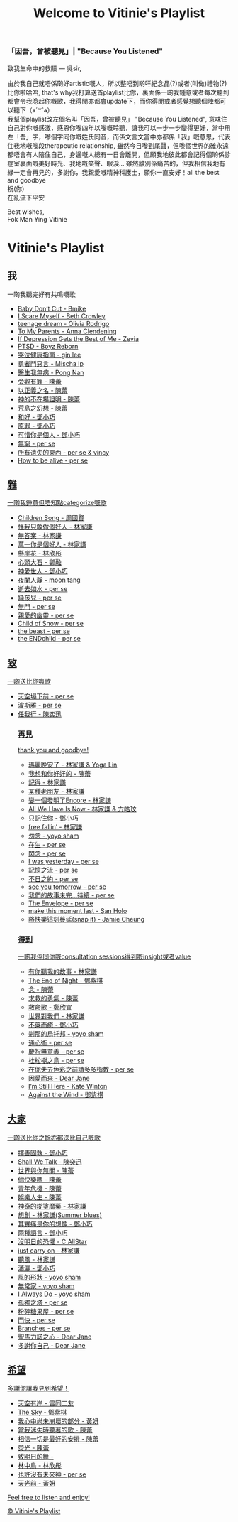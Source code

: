 <!DOCTYPE html>
<html lang="en">
<head>
    <meta charset="UTF-8">
    <meta name="viewport" content="width=device-width, initial-scale=1.0">
    <link rel="stylesheet" href="styles.css">
</head>
<body>
    <header>
        <h1>Welcome to Vitinie's Playlist</h1>
    </header>
    </head>
<body>
    <h3>「因吾，曾被聽見」| "Because You Listened"</h3>
    <p>致我生命中的救贖 — 吳sir,</p>
    <p>由於我自己就唔係啲好artistic嘅人，所以整唔到啲咩紀念品(?)或者(叫做)禮物(?)比你啦哈哈, that's why我打算送首playlist比你，裏面係一啲我鍾意或者每次聽到都會令我唸起你嘅歌，我得閒亦都會update下，而你得閒或者感覺想聽個陣都可以聽下（๑⃙⃘ˊ꒳​ˋ๑⃙⃘）
        <br>我幫個playlist改左個名叫「因吾，曾被聽見」 "Because You Listened", 意味住自己對你嘅感激，感恩你嚟四年以嚟嘅聆聽，讓我可以一步一步變得更好，當中用左「吾」字，嚟個字同你嘅姓氏同音，而係文言文當中亦都係「我」嘅意思，代表住我地嘅嚟段therapeutic relationship, 雖然今日嚟到尾聲，但嚟個世界的確永遠都唔會有人陪住自己，身邊嘅人總有一日會離開，但願我地彼此都會記得個啲係診症室裏面嘅美好時光、我地嘅笑聲、眼淚... 雖然離別係痛苦的，但我相信我地有緣一定會再見的，多謝你，我親愛嘅精神科護士，願你一直安好！all the best and goodbye
        <br>祝(你)
        <br>在亂流下平安</p>
<footer>
    <p>Best wishes, 
        <br>Fok Man Ying Vitinie</p>
</footer>
<div></div>
    <h1>Vitinie's Playlist</h1>
    <main>
        <h2>我</h2>
        <body>一啲我聽完好有共鳴嘅歌</body>
        <ul id="song-list">
            <li><a href="https://www.youtube.com/watch?v=__Dw3YC6WzY&pp=0gcJCf0Ao7VqN5tD" target="_blank">Baby Don’t Cut - Bmike</li>
            <li><a href="https://www.youtube.com/watch?v=__Dw3YC6WzY&pp=0gcJCf0Ao7VqN5tD" target="_blank">I Scare Myself - Beth Crowley</li>
            <li><a href="https://youtu.be/F33uCg-3XiY?si=Fc3RGi1JEwPblBmX" target="_blank">teenage dream - Olivia Rodrigo</li>
            <li><a href="https://youtu.be/uQUrhYpPra0?si=hnewaYVakSn0TOMn" target="_blank">To My Parents - Anna Clendening</li>
            <li><a href="https://www.youtube.com/watch?v=Xq4M8WAiug4&pp=ygUhaWYgZGVwcmVzc2lvbiBnZXRzIHRoZSBiZXN0IG9mIG1l0gcJCd4JAYcqIYzv" target="_blank">If Depression Gets the Best of Me - Zevia</li>
            <li><a href="https://youtu.be/Sgs5sC3NAVk?si=VUZ5UtuLpfqVy6lw" target="_blank">PTSD - Boyz Reborn</li>
            <li><a href="https://youtu.be/L2I7TZCzBow?si=Ivjx891C8cDZVO_7" target="_blank">哭泣健康指南 - gin lee</li>
            <li><a href="https://youtu.be/ab6wgQ5m4L4?si=RUU24n6kgxD2jPP0" target="_blank">勇者鬥惡言 - Mischa Ip</li>
            <li><a href="https://youtu.be/UVIhHcKMi7s?si=d2sz7YRQqG9cfp_w" target="_blank">醫生我無病 - Pong Nan</li>
            <li><a href="https://youtu.be/rcOweqYYX1U?si=5A1FLs9imLT8LOMJ" target="_blank">旁觀有罪 - 陳蕾</li>
            <li><a href="https://youtu.be/CVqm_qM7lG0?si=Tp7zzvDhUReEsbW6" target="_blank">以正義之名 - 陳蕾</li>
            <li><a href="https://youtu.be/e_8z97iV2cI?si=oQ-npG0UwAZ0kfsP" target="_blank">神的不在場證明 - 陳蕾</li>
            <li><a href="https://youtu.be/coxeA969dGQ?si=vcjMO2V8hHvLJ5Hk" target="_blank">荒島之幻想 - 陳蕾</li>
            <li><a href="https://youtu.be/UdEqnJWyGLY?si=jge7q8AE_6BZaK5v" target="_blank">和好 - 鄧小巧</li>
            <li><a href="https://youtu.be/f_tG3VPOVf8?si=MJaSumf7ioP2MdxK" target="_blank">原罪 - 鄧小巧</li>
            <li><a href="https://youtu.be/vtp3bJb7RNE?si=ptfgwabSOU5m5VPQ" target="_blank">可惜你是個人 - 鄧小巧</li>
            <li><a href="https://youtu.be/v6ltnNnUfXE?si=KUfwHW9z6l2gnIMG" target="_blank">無窮 - per se</li>
            <li><a href="https://youtu.be/_5Bbfkl4fwE?si=6OBA07AUfJfEY_R-" target="_blank">所有遺失的東西 - per se & vincy</li>
            <li><a href="https://youtu.be/lrPTYvYsqFQ?si=9ez257LsGGMSN7z8" target="_blank">How to be alive - per se</li>
      </main>
      <main>
        <h2>雜</h2>
        <body>一啲我鍾意但唔知點categorize嘅歌</body>
        <ul id="song-list">
            <li><a href="https://youtu.be/Lsvry_XKJRE?si=bf5oETjJ6w0pm51F" target="_blank">Children Song - 周國賢</li>
            <li><a href="https://youtu.be/uDsV6TW903U?si=FaDI2iP07yVvcSa8" target="_blank">怪我只敢做個好人 - 林家謙</li>
            <li><a href="https://youtu.be/4VO_ZJ3H8E8?si=KCSvp5I7dEOpKSKQ" target="_blank">無答案 - 林家謙</li>
            <li><a href="https://youtu.be/3BgQTkguk0w?si=JrJUh9VoioXR5Hug" target="_blank">萬一你是個好人 - 林家謙</li>
            <li><a href="https://youtu.be/72Ha7Wk6t0g?si=vm6uptafJTDZim7v" target="_blank">懸崖花 - 林欣彤</li>
            <li><a href="https://youtu.be/8IYbahgvgQI?si=UAC8EoXS5BfdNsEA" target="_blank">心頭大石 - 鄭融</li>
            <li><a href="https://youtu.be/QIWasCe4IU8?si=clMpC3I3xrpgIq_m" target="_blank">神愛世人 - 鄧小巧</li>
            <li><a href="https://youtu.be/v3rDVWZd72c?si=Oik4kfNVIle4zW6L" target="_blank">夜闌人靜 - moon tang</li>
            <li><a href="https://youtu.be/eznbpqAlRy8?si=sg4p_TAbl_TjnOfK" target="_blank">逝去如水 - per se</li>
            <li><a href="https://youtu.be/8KrGB8lNyGc?si=oUbD_Ojzakzp2-hB" target="_blank">純孩兒 - per se</li>
            <li><a href="https://youtu.be/wJKHQU2GuwY?si=JxhWJJjUSaIePVNI" target="_blank">無門 - per se</li>
            <li><a href="https://youtu.be/gmeEHskNilg?si=Z8sJWeD3lGv4N5gi" target="_blank">親愛的幽靈 - per se</li>
            <li><a href="https://youtu.be/drf4eImkNS8?si=fFim01rlZoBPyFV1" target="_blank">Child of Snow - per se</li>
            <li><a href="https://youtu.be/FTdqtKAqlRI?si=tna4k6St_L_0hcaD" target="_blank">the beast - per se</li>
            <li><a href="https://youtu.be/2VPvbxMdAHQ?si=QssbFn08Fk7hAM6Z" target="_blank">the ENDchild - per se</li>
            <!-- Add more songs as needed -->
      </main>
      <main>
        <h2>致</h2>
        <body>一啲送比你嘅歌</body>
        <ul id="song-list">
            <li><a href="youtube link" target="_blank">天空塌下前 - per se</li>
            <li><a href="youtube link" target="_blank">波斯雅 - per se</li>
            <li><a href="youtube link" target="_blank">任我行 - 陳奕迅</li>
            <!-- Add more songs as needed -->
          <main>
            <h3>再見</h3>
            <body>thank you and goodbye!</body>
            <ul id="song-list">
                <li><a href="youtube link" target="_blank">瑪麗晚安了 - 林家謙 & Yoga Lin</li>
                <li><a href="youtube link" target="_blank">我想和你好好的 - 陳蕾</li>
                <li><a href="youtube link" target="_blank">記得 - 林家謙</li>
                <li><a href="youtube link" target="_blank">某種老朋友 - 林家謙</li>
                <li><a href="youtube link" target="_blank">變一個發明了Encore - 林家謙</li>
                <li><a href="youtube link" target="_blank">All We Have Is Now - 林家謙 & 方皓玟</li>
                <li><a href="youtube link" target="_blank">只記住你 - 鄧小巧</li>
                <li><a href="youtube link" target="_blank">free fallin’ - 林家謙</li>
                <li><a href="youtube link" target="_blank">勿念 - yoyo sham</li>
                <li><a href="youtube link" target="_blank">在生 - per se</li>                
                <li><a href="youtube link" target="_blank">閃念 - per se</li>
                <li><a href="youtube link" target="_blank">I was yesterday - per se</li>
                <li><a href="youtube link" target="_blank">記憶之流 - per se</li>
                <li><a href="youtube link" target="_blank">不日之約 - per se</li>
                <li><a href="youtube link" target="_blank">see you tomorrow - per se</li>                
                <li><a href="youtube link" target="_blank">我們的故事未完...待續 - per se</li>
                <li><a href="youtube link" target="_blank">The Envelope - per se</li>
                <li><a href="youtube link" target="_blank">make this moment last - San Holo</li>
                <li><a href="youtube link" target="_blank">將快樂這刻蔓延(snap it) - Jamie Cheung</li>
                <!-- Add more songs as needed -->
          </main>
          <main>
          <h3>得到</h3>
          <body>一啲我係同你嘅consultation sessions得到嘅insight或者value</body>
          <ul id="song-list">
              <li><a href="youtube link" target="_blank">有你聽我的故事 - 林家謙</li>
              <li><a href="youtube link" target="_blank">The End of Night - 鄧紫棋</li>
              <li><a href="youtube link" target="_blank">念 - 陳蕾</li>
              <li><a href="youtube link" target="_blank">求救的勇氣 - 陳蕾</li>
              <li><a href="youtube link" target="_blank">救命歌 - 鄭欣宜</li>              
              <li><a href="youtube link" target="_blank">世界對我們 - 林家謙</li>
              <li><a href="youtube link" target="_blank">不藥而癒 - 鄧小巧</li>
              <li><a href="youtube link" target="_blank">剎那的烏托邦 - yoyo sham</li>
              <li><a href="youtube link" target="_blank">通心術 - per se</li>
              <li><a href="youtube link" target="_blank">慶祝無意義 - per se</li>              
              <li><a href="youtube link" target="_blank">杜松樹之鳥 - per se</li>
              <li><a href="youtube link" target="_blank">在你失去色彩之前請多多指教 - per se</li>
              <li><a href="youtube link" target="_blank">因愛而來 - Dear Jane</li>
              <li><a href="youtube link" target="_blank">I’m Still Here - Kate Winton</li>
              <li><a href="youtube link" target="_blank">Against the Wind - 鄧紫棋</li>
              <!-- Add more songs as needed -->
          </main>
        </main>
        <main>
        <h2>大家</h2>
        <body>一啲送比你之餘亦都送比自己嘅歌</body>
        <ul id="song-list">
            <li><a href="youtube link" target="_blank">擇善固執 - 鄧小巧</li>
            <li><a href="youtube link" target="_blank">Shall We Talk - 陳奕迅</li>
            <li><a href="youtube link" target="_blank">世界與你無關 - 陳蕾</li>
            <li><a href="youtube link" target="_blank">你快樂嗎 - 陳蕾</li>
            <li><a href="youtube link" target="_blank">青年危機 - 陳蕾</li>
            <li><a href="youtube link" target="_blank">娛樂人生 - 陳蕾</li>
            <li><a href="youtube link" target="_blank">神奇的糊塗魔藥 - 林家謙</li>
            <li><a href="youtube link" target="_blank">想創 - 林家謙(Summer blues)</li>
            <li><a href="youtube link" target="_blank">其實痛是你的想像 - 鄧小巧</li>
            <li><a href="youtube link" target="_blank">兩種語言 - 鄧小巧</li>
            <li><a href="youtube link" target="_blank">沒明日的恐懼 - C AllStar</li>
            <li><a href="youtube link" target="_blank">just carry on - 林家謙</li>
            <li><a href="youtube link" target="_blank">聽風 - 林家謙</li>
            <li><a href="youtube link" target="_blank">瀟灑 - 鄧小巧</li>
            <li><a href="youtube link" target="_blank">風的形狀 - yoyo sham</li>
            <li><a href="youtube link" target="_blank">無常家 - yoyo sham</li>
            <li><a href="youtube link" target="_blank">I Always Do - yoyo sham</li>
            <li><a href="youtube link" target="_blank">孤獨之塔 - per se</li>
            <li><a href="youtube link" target="_blank">粉碎糖果屋 - per se</li>
            <li><a href="youtube link" target="_blank">鬥快 - per se</li>
            <li><a href="youtube link" target="_blank">Branches - per se</li>
            <li><a href="youtube link" target="_blank">聖馬力諾之心 - Dear Jane</li>
            <li><a href="youtube link" target="_blank">多謝你自己 - Dear Jane</li>
            <!-- Add more songs as needed -->
        </main>
        <main>
        <h2>希望</h2>
        <body>多謝你讓我見到希望！</body>
        <ul id="song-list">
            <li><a href="youtube link" target="_blank">天空有岸 - 雷同二友</li>
            <li><a href="youtube link" target="_blank">The Sky - 鄧紫棋</li>
            <li><a href="youtube link" target="_blank">我心中尚未崩壞的部分 - 黃妍</li>
            <li><a href="youtube link" target="_blank">當我迷失時聽著的歌 - 陳蕾</li>
            <li><a href="youtube link" target="_blank">相信一切是最好的安排 - 陳蕾</li>
            <li><a href="youtube link" target="_blank">熒光 - 陳蕾</li>
            <li><a href="youtube link" target="_blank">致明日的舞 - </li>
            <li><a href="youtube link" target="_blank">林中鳥 - 林欣彤</li>
            <li><a href="youtube link" target="_blank">也許沒有未來神 - per se</li>
            <li><a href="youtube link" target="_blank">天光前 - 黃妍</li>
            <!-- Add more songs as needed -->
        </main>
        </ul>
        <p>Feel free to listen and enjoy!</p>
    </main>
    <footer>
        <p>&copy; Vitinie's Playlist</p>
    </footer>
</body>
</html>
